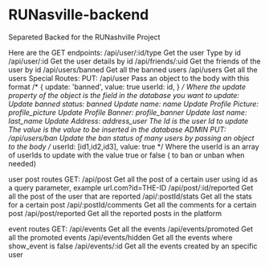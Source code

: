 # RUNasville-backend

Separeted Backed for the RUNashville Project

Here are the GET endpoints:
/api/user/:id/type Get the user Type by id
/api/user/:id Get the user details by id
/api/friends/:uid Get the friends of the user by id
/api/users/banned Get all the banned users
/api/users Get all the users
Special Routes:
PUT: /api/user Pass an object to the body with this format
/*
      {
        update: 'banned',
        value: true
        userId: id,
      }
*/
Where the update property of the object is the field in the database you want to update:
Update banned status: banned
Update name: name
Update Profile Picture: profile_picture
Update Profile Banner: profile_banner
Update last name: last_name
Update Address: address_user
The Id is the user Id to update
The value is the value to be inserted in the database
ADMIN
PUT: /api/users/ban Update the ban status of many users by passing an object to the body
/*
      userId: [id1,id2,id3],
      value: true
*/
Where the userId is an array of userIds to update with the value true or false ( to ban or unban when needed)

user post routes
GET:
/api/post Get all the post of a certain user using id as a query parameter, example url.com?id=THE-ID
/api/post/:id/reported Get all the post of the user that are reported
/api/:postId/stats Get all the stats for a certain post
/api/:postId/comments Get all the comments for a certain post
/api/post/reported Get all the reported posts in the platform


event routes
GET:
/api/events Get all the events
/api/events/promoted Get all the promoted events
/api/events/hidden Get all the events where show_event is false
/api/events/:id Get all the events created by an specific user
